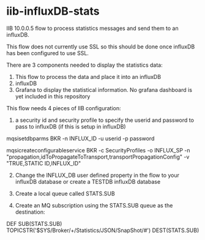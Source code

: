 # iib-influxDB-stats
IIB 10.0.0.5 flow to process statistics messages and send them to an influxDB.

This flow does not currently use SSL so this should be done once influxDB has been configured to use SSL.

There are 3 components needed to display the statistics data:
1) This flow to process the data and place it into an influxDB
2) influxDB
3) Grafana to display the statistical information.  No grafana dashboard is yet included in this repository

This flow needs 4 pieces of IIB configuration:
1) a security id and security profile to specify the userid and password to pass to influxDB (if this is setup in influxDB)

mqsisetdbparms BKR -n INFLUX_ID -u userid -p password

mqsicreateconfigurableservice BKR -c SecurityProfiles -o INFLUX_SP -n "propagation,idToPropagateToTransport,transportPropagationConfig" -v "TRUE,STATIC ID,INFLUX_ID"

2) Change the INFLUX_DB user defined property in the flow to your influxDB database or create a TESTDB influxDB database

3) Create a local queue called STATS.SUB

4) Create an MQ subscription using the STATS.SUB queue as the destination:

DEF SUB(STATS.SUB) TOPICSTR('$SYS/Broker/+/Statistics/JSON/SnapShot/#') DEST(STATS.SUB)
